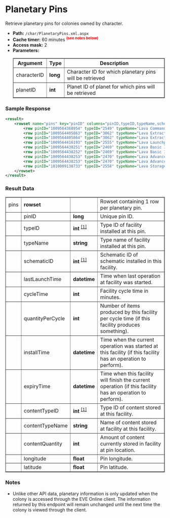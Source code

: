 # Planetary Pins
Retrieve planetary pins for colonies owned by character.

* __Path:__ ``/char/PlanetaryPins.xml.aspx``
* __Cache timer:__ 60 minutes <sup style="color: red; font-weight: bold">(see notes below)</sup>
* __Access mask:__ 2
* __Parameters:__
    <table border="1">
        <tbody>
            <tr>
                <th>Argument</th>
                <th>Type</th>
                <th>Description</th>
            </tr>
            <tr>
                <td>characterID</td>
                <td><strong>long</strong></td>
                <td>Character ID for which planetary pins will be retrieved</td>
            </tr>
            <tr>
                <td>planetID</td>
                <td><strong>int</strong></td>
                <td>Planet ID of planet for which pins will be retrieved</td>
            </tr>
        </tbody>
    </table>

### Sample Response

```xml
<result>
    <rowset name="pins" key="pinID" columns="pinID,typeID,typeName,schematicID,lastLaunchTime,cycleTime,quantityPerCycle,installTime,expiryTime,contentTypeID,contentTypeName,contentQuantity,longitude,latitude">
        <row pinID="1009564368954" typeID="2549" typeName="Lava Command Center" schematicID="0" lastLaunchTime="0001-01-01 00:00:00" cycleTime="0" quantityPerCycle="0" installTime="0001-01-01 00:00:00" expiryTime="0001-01-01 00:00:00" contentTypeID="0" contentTypeName="" contentQuantity="0" longitude="-1.76925132343823" latitude="1.35576803141522"/>
        <row pinID="1009564405863" typeID="3062" typeName="Lava Extractor Control Unit" schematicID="0" lastLaunchTime="0001-01-01 00:00:00" cycleTime="0" quantityPerCycle="0" installTime="0001-01-01 00:00:00" expiryTime="0001-01-01 00:00:00" contentTypeID="0" contentTypeName="" contentQuantity="0" longitude="-1.9002762391" latitude="1.35996919697"/>
        <row pinID="1009564405864" typeID="3062" typeName="Lava Extractor Control Unit" schematicID="0" lastLaunchTime="2015-07-29 02:15:26" cycleTime="120" quantityPerCycle="1925" installTime="2015-07-29 02:15:26" expiryTime="2015-08-02 08:15:26" contentTypeID="0" contentTypeName="" contentQuantity="0" longitude="-1.94888869978" latitude="1.27919018972"/>
        <row pinID="1009564416193" typeID="2555" typeName="Lava Launchpad" schematicID="0" lastLaunchTime="0001-01-01 00:00:00" cycleTime="0" quantityPerCycle="0" installTime="0001-01-01 00:00:00" expiryTime="0001-01-01 00:00:00" contentTypeID="2389" contentTypeName="Plasmoids" contentQuantity="20260" longitude="-1.77328132701" latitude="1.31561528674"/>
        <row pinID="1009564438251" typeID="2469" typeName="Lava Basic Industry Facility" schematicID="122" lastLaunchTime="2015-07-23 03:43:31" cycleTime="0" quantityPerCycle="0" installTime="0001-01-01 00:00:00" expiryTime="0001-01-01 00:00:00" contentTypeID="2308" contentTypeName="Suspended Plasma" contentQuantity="1024" longitude="-1.78528278433" latitude="1.29670715686"/>
        <row pinID="1009564438252" typeID="2469" typeName="Lava Basic Industry Facility" schematicID="129" lastLaunchTime="2015-07-22 19:13:31" cycleTime="0" quantityPerCycle="0" installTime="0001-01-01 00:00:00" expiryTime="0001-01-01 00:00:00" contentTypeID="2306" contentTypeName="Non-CS Crystals" contentQuantity="2006" longitude="-1.75855213447" latitude="1.29539116693"/>
        <row pinID="1009564438253" typeID="2470" typeName="Lava Advanced Industry Facility" schematicID="71" lastLaunchTime="2015-07-22 19:43:31" cycleTime="0" quantityPerCycle="0" installTime="0001-01-01 00:00:00" expiryTime="0001-01-01 00:00:00" contentTypeID="2389" contentTypeName="Plasmoids" contentQuantity="40" longitude="-1.7736430669" latitude="1.27606869848"/>
        <row pinID="1009564438253" typeID="2470" typeName="Lava Advanced Industry Facility" schematicID="71" lastLaunchTime="2015-07-22 19:43:31" cycleTime="0" quantityPerCycle="0" installTime="0001-01-01 00:00:00" expiryTime="0001-01-01 00:00:00" contentTypeID="2401" contentTypeName="Chiral Structures" contentQuantity="20" longitude="-1.7736430669" latitude="1.27606869848"/>
        <row pinID="1010009138733" typeID="2558" typeName="Lava Storage Facility" schematicID="0" lastLaunchTime="0001-01-01 00:00:00" cycleTime="0" quantityPerCycle="0" installTime="0001-01-01 00:00:00" expiryTime="0001-01-01 00:00:00" contentTypeID="0" contentTypeName="" contentQuantity="0" longitude="-1.77787254933242" latitude="1.33187818274077"/>
    </rowset>
</result>
```  

### Result Data

<table border="1">
    <tbody>
        <tr>
            <td>pins</td>
            <td><strong>rowset</strong></td>
            <td></td>
            <td>Rowset containing 1 row per planetary pin.</td>
        </tr>
        <tr>
            <td></td>
            <td>pinID</td>
            <td><strong>long</strong></td>
            <td>Unique pin ID.</td>
        </tr>
        <tr>
            <td></td>
            <td>typeID</td>
            <td>
            	<strong>int</strong>
                <sup>
                    <a href="../../sde/yaml/yaml_typeIDs.html" title="Inventory Types file">[1]</a>
                </sup>
	    </td>
            <td>Type ID of facility installed at this pin.</td>
        </tr>
        <tr>
            <td></td>
            <td>typeName</td>
            <td><strong>string</strong></td>
            <td>Type name of facility installed at this pin.</td>
        </tr>
        <tr>
            <td></td>
            <td>schematicID</td>
            <td>
            	<strong>int</strong>
                <sup>
                	<a href="../../sde/mssql/mssql_planetSchematics.html#schematicID" title="planetSchematics.schematicID">[1]</a>
                </sup>
	        </td>
            <td>Schematic ID of schematic installed in this facility.</td>
        </tr>
        <tr>
            <td></td>
            <td>lastLaunchTime</td>
            <td><strong>datetime</strong></td>
            <td>Time when last operation at facility was started.</td>
        </tr>
        <tr>
            <td></td>
            <td>cycleTime</td>
            <td><strong>int</strong></td>
            <td>Facility cycle time in minutes.</td>
        </tr>
        <tr>
            <td></td>
            <td>quantityPerCycle</td>
            <td><strong>int</strong></td>
            <td>Number of items produced by this facility per cycle time (if this facility produces something).</td>
        </tr>
        <tr>
            <td></td>
            <td>installTime</td>
            <td><strong>datetime</strong></td>
            <td>Time when the current operation was started at this facility (if this facility has an operation to perform).</td>
        </tr>
        <tr>
            <td></td>
            <td>expiryTime</td>
            <td><strong>datetime</strong></td>
            <td>Time when this facility will finish the current operation (if this facility has an operation to perform).</td>
        </tr>
        <tr>
            <td></td>
            <td>contentTypeID</td>
            <td>
            	<strong>int</strong>
                <sup>
                    <a href="../../sde/yaml/yaml_typeIDs.html" title="Inventory Types file">[1]</a>
                </sup>
            </td>
            <td>Type ID of content stored at this facility.</td>
        </tr>
        <tr>
            <td></td>
            <td>contentTypeName</td>
            <td><strong>string</strong></td>
            <td>Name of content stored at facility at this facility.</td>
        </tr>
        <tr>
            <td></td>
            <td>contentQuantity</td>
            <td><strong>int</strong></td>
            <td>Amount of content currently stored in facility at pin location.</td>
        </tr>
        <tr>
            <td></td>
            <td>longitude</td>
            <td><strong>float</strong></td>
            <td>Pin longitude.</td>
        </tr>
        <tr>
            <td></td>
            <td>latitude</td>
            <td><strong>float</strong></td>
            <td>Pin latitude.</td>
        </tr>
    </tbody>
</table>

### Notes

* Unlike other API data, planetary information is only updated when the colony is accessed through the EVE Online client.  The information returned by this endpoint will remain unchanged until the next time the colony is viewed through the client.
